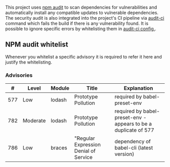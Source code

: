 This project uses [npm audit](https://docs.npmjs.com/cli/audit) to scan dependencies for vulnerabilities
and automatically install any compatible updates to vulnerable dependencies.
The security audit is also integrated into the project's CI pipeline via [audit-ci](https://github.com/IBM/audit-ci) command
which fails the build if there is any vulnerability found.
It is possible to ignore specific errors by whitelisting them in [audit-ci config.](./audit-ci.json).

## NPM audit whitelist
Whenever you whitelist a specific advisory it is required to refer it here and justify the whitelisting.

### Advisories

| #    | Level | Module | Title | Explanation |
|------|-------|---------|------|-------------|
| 577 | Low | lodash | Prototype Pollution| required by babel-preset-env  |
| 782 | Moderate | lodash | Prototype Pollution | required by babel-preset-env - appears to be a duplicate of 577 |
| 786 | Low | braces | "Regular Expression Denial of Service | dependency of babel-cli (latest version) |

